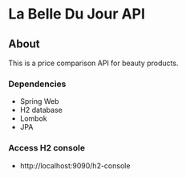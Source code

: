 # La Belle Du Jour API

## About
This is a price comparison API for beauty products.

### Dependencies
- Spring Web
- H2 database
- Lombok
- JPA

### Access H2 console
 - http://localhost:9090/h2-console

